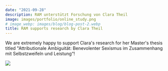 ```yaml
---
date: "2021-09-28"
description: RAM unterstützt Forschung von Clara Theil
image: images/portfolio/online_study.png
# image_webp: images/blog/blog-post-2.webp
title: RAM supports research by Clara Theil
---
```


We are extremely happy to support Clara's research for her Master's thesis titled "Attributionale Ambiguität: Benevolenter Sexismus im Zusammenhang mit Selbstzweifeln und Leistung“!

![](/images/portfolio/clara-masterarbeit.jpg)